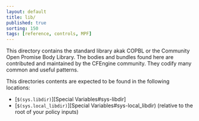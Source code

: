 ```yaml
---
layout: default
title: lib/
published: true
sorting: 150
tags: [reference, controls, MPF]
---
```


This directory contains the standard library akak COPBL or the Community Open
Promise Body Library. The bodies and bundles found here are contributed and
maintained by the CFEngine community. They codify many common and useful
patterns.

This directories contents are expected to be found in the following locations:
- [`$(sys.libdir)`][Special Variables#sys-libdir]
- [`$(sys.local_libdir)`][Special Variables#sys-local_libdir) (relative to the root of your policy inputs)
